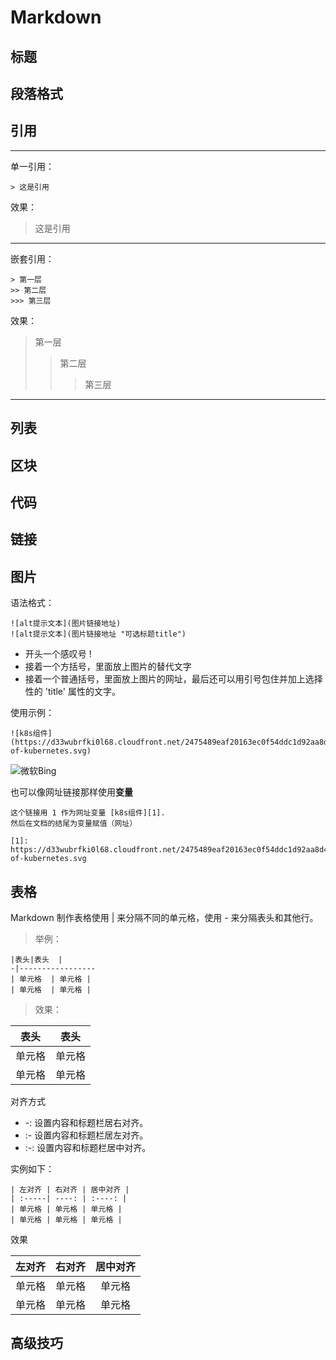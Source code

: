 # Markdown

## 标题

## 段落格式

## 引用

---

单一引用：

    > 这是引用

效果：

> 这是引用

---

嵌套引用：

    > 第一层
    >> 第二层
    >>> 第三层

效果：

> 第一层
>> 第二层
>>> 第三层

---

## 列表

## 区块

## 代码

## 链接

## 图片

语法格式：

    ![alt提示文本](图片链接地址)
    ![alt提示文本](图片链接地址 "可选标题title")

- 开头一个感叹号 !
- 接着一个方括号，里面放上图片的替代文字
- 接着一个普通括号，里面放上图片的网址，最后还可以用引号包住并加上选择性的 'title' 属性的文字。

使用示例：

    ![k8s组件](https://d33wubrfki0l68.cloudfront.net/2475489eaf20163ec0f54ddc1d92aa8d4c87c96b/e7c81/images/docs/components-of-kubernetes.svg)

![微软Bing](https://d33wubrfki0l68.cloudfront.net/2475489eaf20163ec0f54ddc1d92aa8d4c87c96b/e7c81/images/docs/components-of-kubernetes.svg 'k8s组件')

也可以像网址链接那样使用**变量**

    这个链接用 1 作为网址变量 [k8s组件][1].
    然后在文档的结尾为变量赋值（网址）

    [1]: https://d33wubrfki0l68.cloudfront.net/2475489eaf20163ec0f54ddc1d92aa8d4c87c96b/e7c81/images/docs/components-of-kubernetes.svg

## 表格

Markdown 制作表格使用 | 来分隔不同的单元格，使用 - 来分隔表头和其他行。

> 举例：

    |表头|表头  |
    -|-----------------
    | 单元格  | 单元格 |
    | 单元格  | 单元格 |

> 效果：

|表头|表头  |
-|-----------------
| 单元格  | 单元格 |
| 单元格  | 单元格 |

对齐方式

- -: 设置内容和标题栏居右对齐。
- :- 设置内容和标题栏居左对齐。
- :-: 设置内容和标题栏居中对齐。

实例如下：

    | 左对齐 | 右对齐 | 居中对齐 |
    | :-----| ----: | :----: |
    | 单元格 | 单元格 | 单元格 |
    | 单元格 | 单元格 | 单元格 |

效果

| 左对齐 | 右对齐 | 居中对齐 |
| :-----| ----: | :----: |
| 单元格 | 单元格 | 单元格 |
| 单元格 | 单元格 | 单元格 |

## 高级技巧
